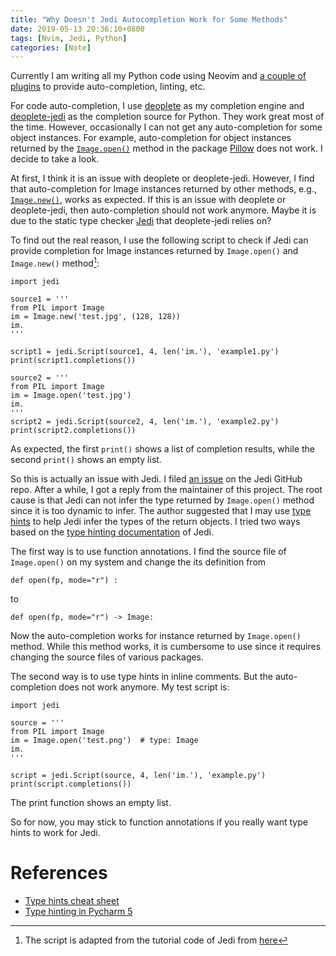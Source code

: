 ```yaml
---
title: "Why Doesn't Jedi Autocompletion Work for Some Methods"
date: 2019-05-13 20:36:10+0800
tags: [Nvim, Jedi, Python]
categories: [Note]
---
```


Currently I am writing all my Python code using Neovim and [a couple of
plugins](https://jdhao.github.io/2018/12/24/centos_nvim_install_use_guide_en/#plugin-install-and-settings)
to provide auto-completion, linting, etc.

<!--more-->

For code auto-completion, I use [deoplete](https://github.com/Shougo/deoplete.nvim)
as my completion engine and [deoplete-jedi](https://github.com/deoplete-plugins/deoplete-jedi)
as the completion source for Python. They work great most of the time. However,
occasionally I can not get any auto-completion for some object instances. For
example, auto-completion for object instances returned by the [`Image.open()`](https://pillow.readthedocs.io/en/stable/reference/Image.html#PIL.Image.open)
method in the package [Pillow](https://github.com/python-pillow/Pillow) does
not work. I decide to take a look.

At first, I think it is an issue with deoplete or deoplete-jedi. However, I
find that auto-completion for Image instances returned by other methods, e.g.,
[`Image.new()`](https://pillow.readthedocs.io/en/stable/reference/Image.html#PIL.Image.new),
works as expected. If this is an issue with deoplete or deoplete-jedi, then
auto-completion should not work anymore. Maybe it is due to the static type
checker [Jedi](https://github.com/davidhalter/jedi) that deoplete-jedi relies
on?

To find out the real reason, I use the following script to check if Jedi can
provide completion for Image instances returned by `Image.open()` and
`Image.new()` method[^1]:

```
import jedi

source1 = '''
from PIL import Image
im = Image.new('test.jpg', (128, 128))
im.
'''

script1 = jedi.Script(source1, 4, len('im.'), 'example1.py')
print(script1.completions())

source2 = '''
from PIL import Image
im = Image.open('test.jpg')
im.
'''
script2 = jedi.Script(source2, 4, len('im.'), 'example2.py')
print(script2.completions())
```

As expected, the first `print()` shows a list of completion results, while the
second `print()` shows an empty list.

So this is actually an issue with Jedi. I filed [an
issue](https://github.com/davidhalter/jedi/issues/1322) on the Jedi GitHub
repo. After a while, I got a reply from the maintainer of this project. The
root cause is that Jedi can not infer the type returned by `Image.open()`
method since it is too dynamic to infer. The author suggested that I may use
[type
hints](https://stackoverflow.com/questions/32557920/what-are-type-hints-in-python-3-5)
to help Jedi infer the types of the return objects. I tried two ways based on
the [type hinting
documentation](https://github.com/davidhalter/jedi/blob/master/docs/docs/features.rst#type-hinting)
of Jedi.

The first way is to use function annotations. I find the source file of
`Image.open()` on my system and change the its definition from

```
def open(fp, mode="r") :
```

to

```
def open(fp, mode="r") -> Image:
```

Now the auto-completion works for instance returned by `Image.open()` method.
While this method works, it is cumbersome to use since it requires changing the
source files of various packages.

The second way is to use type hints in inline comments. But the auto-completion
does not work anymore. My test script is:

```
import jedi

source = '''
from PIL import Image
im = Image.open('test.png')  # type: Image
im.
'''

script = jedi.Script(source, 4, len('im.'), 'example.py')
print(script.completions())
```

The print function shows an empty list.

So for now, you may stick to function annotations if you really want type hints
to work for Jedi.

# References

+ [Type hints cheat sheet](https://mypy.readthedocs.io/en/latest/cheat_sheet_py3.html)
+ [Type hinting in Pycharm 5](https://blog.jetbrains.com/pycharm/2015/11/python-3-5-type-hinting-in-pycharm-5/)

[^1]: The script is adapted from the tutorial code of Jedi from [here](https://jedi.readthedocs.io/en/latest/docs/api.html#api-documentation)
